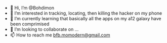 - 👋 Hi, I’m @Bohdimon
- 👀 I’m interested in tracking, locating, then killing the hacker on my phone
- 🌱 I’m currently learning that basically all the apps on my a12 galaxy have been comprimised
- 💞️ I’m looking to collaborate on ...
- 📫 How to reach me bfb.momodern@gmail.com

<!---
Bohdimon/Bohdimon is a ✨ special ✨ repository because its `README.md` (this file) appears on your GitHub profile.
You can click the Preview link to take a look at your changes.
--->
